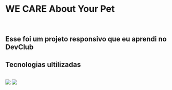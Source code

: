 <h1>WE CARE About Your Pet</h1>
<br>
<h2>Esse foi um projeto responsivo que eu aprendi no DevClub</h2>
<h2>Tecnologias ultilizadas</h2>
<br>
<img src="https://img.shields.io/badge/HTML5-E34F26?style=for-the-badge&logo=html5&logoColor=white">
<img src="https://img.shields.io/badge/CSS3-1572B6?style=for-the-badge&logo=css3&logoColor=white">
